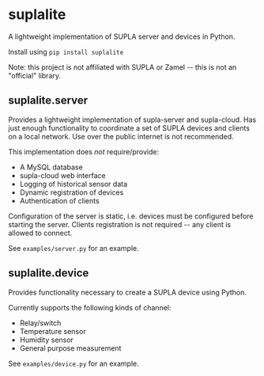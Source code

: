 suplalite
=========

A lightweight implementation of SUPLA server and devices in Python.

Install using `pip install suplalite`

Note: this project is not affiliated with SUPLA or Zamel -- this is not an "official" library.

suplalite.server
----------------

Provides a lightweight implementation of supla-server and supla-cloud.
Has just enough functionality to coordinate a set of SUPLA devices and
clients on a local network. Use over the public internet is not recommended.

This implementation does *not* require/provide:
 - A MySQL database
 - supla-cloud web interface
 - Logging of historical sensor data
 - Dynamic registration of devices
 - Authentication of clients

Configuration of the server is static, i.e. devices must be configured before starting the
server. Clients registration is not required -- any client is allowed to connect.

See `examples/server.py` for an example.

suplalite.device
----------------

Provides functionality necessary to create a SUPLA device using Python.

Currently supports the following kinds of channel:
 * Relay/switch
 * Temperature sensor
 * Humidity sensor
 * General purpose measurement

See `examples/device.py` for an example.
